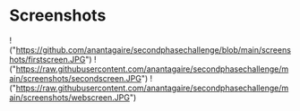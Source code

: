 # Screenshots
!("https://github.com/anantagaire/secondphasechallenge/blob/main/screenshots/firstscreen.JPG")
!("https://raw.githubusercontent.com/anantagaire/secondphasechallenge/main/screenshots/secondscreen.JPG")
!("https://raw.githubusercontent.com/anantagaire/secondphasechallenge/main/screenshots/webscreen.JPG")
